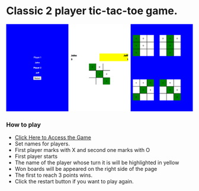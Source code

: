 # Classic 2 player tic-tac-toe game.

![Screenshot](SCREENSHOT.png)

### How to play

- [Click Here to Access the Game](https://deusbalatro.github.io/tictactoe)
- Set names for players.
- First player marks with X and second one marks with O
- First player starts
- The name of the player whose turn it is will be highlighted in yellow
- Won boards will be appeared on the right side of the page
- The first to reach 3 points wins.
- Click the restart button if you want to play again.


